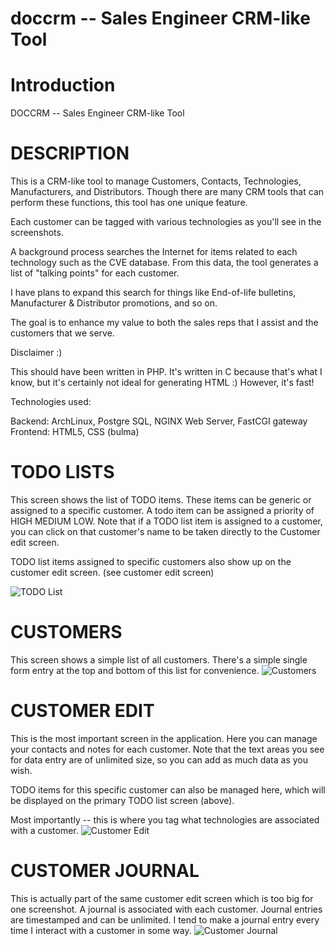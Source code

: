 # doccrm -- Sales Engineer CRM-like Tool
# Introduction
DOCCRM -- Sales Engineer CRM-like Tool

# DESCRIPTION
This is a CRM-like tool to manage Customers, Contacts, Technologies, Manufacturers, and Distributors. Though there are many CRM tools that can perform these functions, this tool has one unique feature.

Each customer can be tagged with various technologies as you'll see in the screenshots.

A background process searches the Internet for items related to each technology such as the CVE database. From this data, the tool generates a list of "talking points" for each customer.

I have plans to expand this search for things like End-of-life bulletins, Manufacturer & Distributor promotions, and so on.

The goal is to enhance my value to both the sales reps that I assist and the customers that we serve.

Disclaimer :)

This should have been written in PHP. It's written in C because that's what I know, but it's certainly not ideal for generating HTML :) However, it's fast!

Technologies used:

Backend: ArchLinux, Postgre SQL, NGINX Web Server, FastCGI gateway
Frontend: HTML5, CSS (bulma)

# TODO LISTS
This screen shows the list of TODO items. These items can be generic or assigned to a specific customer. A todo item can be assigned a priority of HIGH MEDIUM LOW. Note that if a TODO list item is assigned to a customer, you can click on that customer's name to be taken directly to the Customer edit screen.

TODO list items assigned to specific customers also show up on the customer edit screen. (see customer edit screen)

![TODO List](https://user-images.githubusercontent.com/7363828/114941636-67521f80-9e11-11eb-93b6-549a8370416c.jpg)

# CUSTOMERS
This screen shows a simple list of all customers. There's a simple single form entry at the top and bottom of this list for convenience.
![Customers](https://user-images.githubusercontent.com/7363828/114941627-66b98900-9e11-11eb-8074-77654dff9922.jpg)

# CUSTOMER EDIT
This is the most important screen in the application. Here you can manage your contacts and notes for each customer. Note that the text areas you see for data entry are of unlimited size, so you can add as much data as you wish.

TODO items for this specific customer can also be managed here, which will be displayed on the primary TODO list screen (above).

Most importantly -- this is where you tag what technologies are associated with a customer.
![Customer Edit](https://user-images.githubusercontent.com/7363828/114941624-6620f280-9e11-11eb-94c9-8613f0a74b23.jpg)

# CUSTOMER JOURNAL
This is actually part of the same customer edit screen which is too big for one screenshot. A journal is associated with each customer. Journal entries are timestamped and can be unlimited. I tend to make a journal entry every time I interact with a customer in some way.
![Customer Journal](https://user-images.githubusercontent.com/7363828/114941626-6620f280-9e11-11eb-9a3d-abd0ccc29ec6.jpg)
